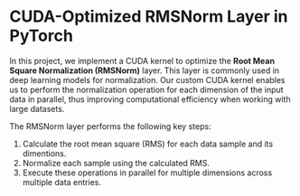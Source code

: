 
# CUDA-Optimized RMSNorm Layer in PyTorch

In this project, we implement a CUDA kernel to optimize the **Root Mean Square Normalization (RMSNorm)** layer. This layer is commonly used in 
deep learning models for normalization. Our custom CUDA kernel enables us to perform the normalization operation for each dimension of the input data in parallel,
thus improving computational efficiency when working with large datasets.

The RMSNorm layer performs the following key steps:
1. Calculate the root mean square (RMS) for each data sample and its dimentions.
2. Normalize each sample using the calculated RMS.
3. Execute these operations in parallel for multiple dimensions across multiple data entries.
